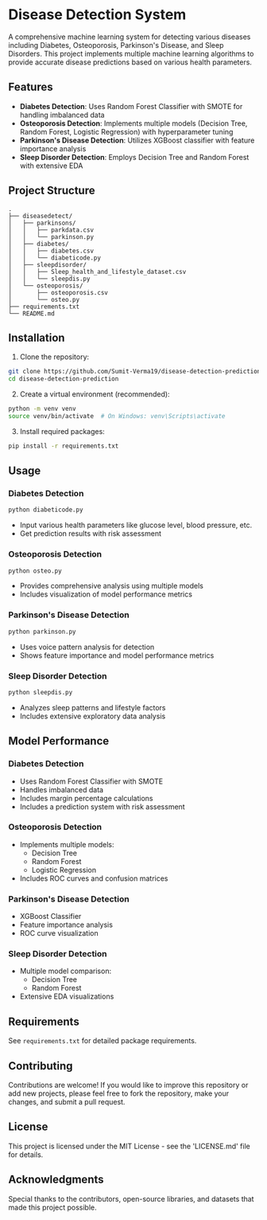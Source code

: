 # Disease Detection System

A comprehensive machine learning system for detecting various diseases including Diabetes, Osteoporosis, Parkinson's Disease, and Sleep Disorders. This project implements multiple machine learning algorithms to provide accurate disease predictions based on various health parameters.

## Features

- **Diabetes Detection**: Uses Random Forest Classifier with SMOTE for handling imbalanced data
- **Osteoporosis Detection**: Implements multiple models (Decision Tree, Random Forest, Logistic Regression) with hyperparameter tuning
- **Parkinson's Disease Detection**: Utilizes XGBoost classifier with feature importance analysis
- **Sleep Disorder Detection**: Employs Decision Tree and Random Forest with extensive EDA

## Project Structure

```
.
├── diseasedetect/
│   ├── parkinsons/
│   │   ├── parkdata.csv
│   │   └── parkinson.py
│   ├── diabetes/
│   │   ├── diabetes.csv
│   │   └── diabeticode.py
│   ├── sleepdisorder/
│   │   ├── Sleep_health_and_lifestyle_dataset.csv
│   │   └── sleepdis.py
│   └── osteoporosis/
│       ├── osteoporosis.csv
│       └── osteo.py
├── requirements.txt
└── README.md
```

## Installation

1. Clone the repository:
```bash
git clone https://github.com/Sumit-Verma19/disease-detection-prediction.git
cd disease-detection-prediction
```

2. Create a virtual environment (recommended):
```bash
python -m venv venv
source venv/bin/activate  # On Windows: venv\Scripts\activate
```

3. Install required packages:
```bash
pip install -r requirements.txt
```

## Usage

### Diabetes Detection
```bash
python diabeticode.py
```
- Input various health parameters like glucose level, blood pressure, etc.
- Get prediction results with risk assessment

### Osteoporosis Detection
```bash
python osteo.py
```
- Provides comprehensive analysis using multiple models
- Includes visualization of model performance metrics

### Parkinson's Disease Detection
```bash
python parkinson.py
```
- Uses voice pattern analysis for detection
- Shows feature importance and model performance metrics

### Sleep Disorder Detection
```bash
python sleepdis.py
```
- Analyzes sleep patterns and lifestyle factors
- Includes extensive exploratory data analysis

## Model Performance

### Diabetes Detection
- Uses Random Forest Classifier with SMOTE
- Handles imbalanced data
- Includes margin percentage calculations
- Includes a prediction system with risk assessment

### Osteoporosis Detection
- Implements multiple models:
  - Decision Tree
  - Random Forest
  - Logistic Regression
- Includes ROC curves and confusion matrices

### Parkinson's Disease Detection
- XGBoost Classifier
- Feature importance analysis
- ROC curve visualization

### Sleep Disorder Detection
- Multiple model comparison:
  - Decision Tree
  - Random Forest
- Extensive EDA visualizations

## Requirements

See `requirements.txt` for detailed package requirements.

## Contributing

Contributions are welcome! If you would like to improve this repository or add new projects, please feel free to fork the repository, make your changes, and submit a pull request.

## License

This project is licensed under the MIT License - see the 'LICENSE.md' file for details.

## Acknowledgments

Special thanks to the contributors, open-source libraries, and datasets that made this project possible.
